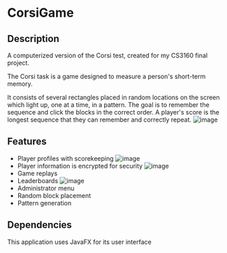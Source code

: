 # CorsiGame

## Description

A computerized version of the Corsi test, created for my CS3160 final project.

The Corsi task is a game designed to measure a person's short-term memory. 


It consists of several rectangles placed in random locations on the screen which light up, one at a time, in a pattern.
The goal is to remember the sequence and click the blocks in the correct order.
A player's score is the longest sequence that they can remember and correctly repeat.
![image](https://user-images.githubusercontent.com/50966543/136835340-b67d6217-42c8-4d53-a538-f76792cfcab3.png)


## Features
- Player profiles with scorekeeping
![image](https://user-images.githubusercontent.com/50966543/136835521-2dbe7d86-4b0b-4245-ae32-814da9d51538.png)
- Player information is encrypted for security
![image](https://user-images.githubusercontent.com/50966543/136835493-7622bec7-3dd3-4b9b-bad5-c37ff582b0ab.png)
- Game replays
- Leaderboards
![image](https://user-images.githubusercontent.com/50966543/136835404-fb4c326e-e1cb-41fc-bca1-f84ca90f42ed.png)
- Administrator menu
- Random block placement
- Pattern generation

## Dependencies
This application uses JavaFX for its user interface
